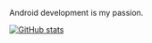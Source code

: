 Android development is my passion.
<!-- https://github.com/anuraghazra/github-readme-stats -->
[![GitHub stats](https://vercel-github-readme-stats-xi.vercel.app/api?username=Lseything&show_icons=true&disable_animations=true&hide_title=true&hide=contribs&theme=transparent&hide_border=true&text_color=e4e4e4&icon_color=ffffff&ring_color=ffffff&include_all_commits=true)](https://github.com/Lseything?tab=repositories)
